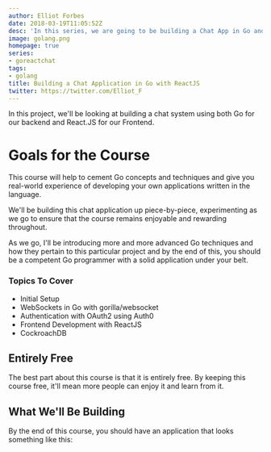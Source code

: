 ```yaml
---
author: Elliot Forbes
date: 2018-03-19T11:05:52Z
desc: 'In this series, we are going to be building a Chat App in Go and ReactJS'
image: golang.png
homepage: true
series:
- goreactchat
tags:
- golang
title: Building a Chat Application in Go with ReactJS
twitter: https://twitter.com/Elliot_F
---
```


In this project, we'll be looking at building a chat system using both Go for our backend and React.JS for our Frontend.

# Goals for the Course

This course will help to cement Go concepts and techniques and give you real-world experience of developing your own applications written in the language.

We'll be building this chat application up piece-by-piece, experimenting as we go to ensure that the course remains enjoyable and rewarding throughout. 

As we go, I'll be introducing more and more advanced Go techniques and how they pertain to this particular project and by the end of this, you should be a competent Go programmer with a solid application under your belt.

### Topics To Cover

* Initial Setup 
* WebSockets in Go with gorilla/websocket
* Authentication with OAuth2 using Auth0
* Frontend Development with ReactJS
* CockroachDB

## Entirely Free

The best part about this course is that it is entirely free. By keeping this course free, it'll mean more people can enjoy it and learn from it.

## What We'll Be Building

By the end of this course, you should have an application that looks something like this:

![]()
